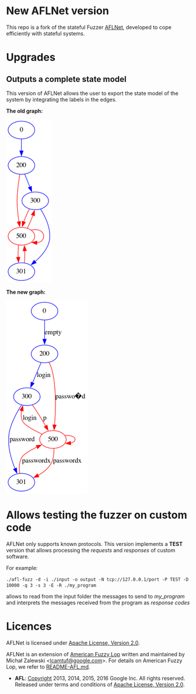 # New AFLNet version

This repo is a fork of the stateful Fuzzer [AFLNet](https://github.com/aflnet/aflnet), developed to cope efficiently with stateful systems.

# Upgrades

## Outputs a complete state model

This version of AFLNet allows the user to export the state model of the system by integrating the labels in the edges.

**The old graph:**

![image info](./images/old.png)

**The new graph:**

![image info](./images/new.png)

# Allows testing the fuzzer on custom code

AFLNet only supports known protocols. This version implements a **TEST** version that allows processing the *requests* and *responses* of custom software.

For example: 

    ./afl-fuzz -d -i ./input -o output -N tcp://127.0.0.1/port -P TEST -D 10000 -q 3 -s 3 -E -R ./my_program

allows to read from the input folder the messages to send to *my_program* and interprets the messages received from the program as *response codes*

# Licences

AFLNet is licensed under [Apache License, Version 2.0](https://www.apache.org/licenses/LICENSE-2.0).

AFLNet is an extension of [American Fuzzy Lop](http://lcamtuf.coredump.cx/afl/) written and maintained by Michał Zalewski <<lcamtuf@google.com>>. For details on American Fuzzy Lop, we refer to [README-AFL.md](README-AFL.md).

* **AFL**: [Copyright](https://github.com/aflsmart/aflsmart/blob/master/docs/README) 2013, 2014, 2015, 2016 Google Inc. All rights reserved. Released under terms and conditions of [Apache License, Version 2.0](https://www.apache.org/licenses/LICENSE-2.0).
